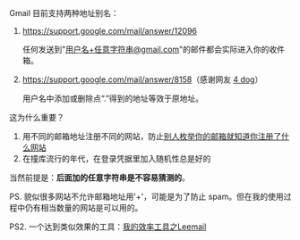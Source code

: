 Gmail 目前支持两种地址别名：

1. <https://support.google.com/mail/answer/12096>

	任何发送到"用户名+任意字符串@gmail.com"的邮件都会实际进入你的收件箱。

2. <https://support.google.com/mail/answer/8158>（感谢网友 [4 dog](https://www.douban.com/people/Aragon/)）

	用户名中添加或删除点“.”得到的地址等效于原地址。

这为什么重要？

1. 用不同的邮箱地址注册不同的网站，防止[别人枚举你的邮箱就知道你注册了什么网站](http://www.jakoblell.com/blog/2013/01/31/information-leakage-in-many-websites-and-job-application-portals/)
2. 在撞库流行的年代，在登录凭据里加入随机性总是好的

当然前提是：**后面加的任意字符串是不容易猜测的**。

PS. 貌似很多网站不允许邮箱地址用'+'，可能是为了防止 spam。但在我的使用过程中仍有相当数量的网站是可以用的。

PS2. 一个达到类似效果的工具：[我的效率工具之Leemail](http://blog.liumiao.com/post/115375768477/%E6%88%91%E7%9A%84%E6%95%88%E7%8E%87%E5%B7%A5%E5%85%B7%E4%B9%8Bleemail)
